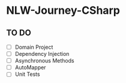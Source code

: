 # NLW-Journey-CSharp

## TO DO
- [ ] Domain Project
- [ ] Dependency Injection
- [ ] Asynchronous Methods
- [ ] AutoMapper
- [ ] Unit Tests